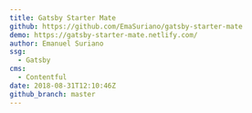 ```yaml
---
title: Gatsby Starter Mate
github: https://github.com/EmaSuriano/gatsby-starter-mate
demo: https://gatsby-starter-mate.netlify.com/
author: Emanuel Suriano
ssg:
  - Gatsby
cms:
  - Contentful
date: 2018-08-31T12:10:46Z
github_branch: master
---
```

